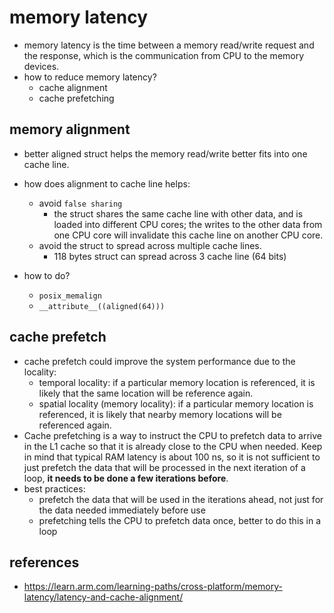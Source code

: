# memory latency
* memory latency is the time between a memory read/write request and the response, which is the communication from CPU to the memory devices.
* how to reduce memory latency?
   * cache alignment
   * cache prefetching

## memory alignment
* better aligned struct helps the memory read/write better fits into one cache line.
* how does alignment to cache line helps:
    * avoid `false sharing`
        * the struct shares the same cache line with other data, and is loaded into different CPU cores; the writes to the other data from one CPU core will invalidate this cache line on another CPU core.
    * avoid the struct to spread across multiple cache lines.
        * 118 bytes struct can spread across 3 cache line (64 bits)

* how to do?
    * `posix_memalign`
    * `__attribute__((aligned(64)))`

## cache prefetch

* cache prefetch could improve the system performance due to the locality:
    * temporal locality: if a particular memory location is referenced, it is likely that the same location will be reference again.
    * spatial locality (memory locality): if a particular memory location is referenced, it is likely that nearby memory locations will be referenced again.
*  Cache prefetching is a way to instruct the CPU to prefetch data to arrive in the L1 cache so that it is already close to the CPU when needed. Keep in mind that typical RAM latency is about 100 ns, so it is not sufficient to just prefetch the data that will be processed in the next iteration of a loop, **it needs to be done a few iterations before**.
* best practices:
    * prefetch the data that will be used in the iterations ahead, not just for the data needed immediately before use
    * prefetching tells the CPU to prefetch data once, better to do this in a loop

## references
* https://learn.arm.com/learning-paths/cross-platform/memory-latency/latency-and-cache-alignment/
